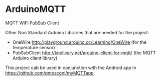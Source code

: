 # ArduinoMQTT
MQTT WiFi PubSub Client

Other Non Standard Arduino Libraries that are needed for the project:
- OneWire http://playground.arduino.cc/Learning/OneWire (for the temperature sensor)
- PubSubClient http://knolleary.net/arduino-client-for-mqtt/ (the MQTT Arduino client library)

This project cab be used in conjunction with the Android app in https://github.com/pmosconi/myMQTTapp
